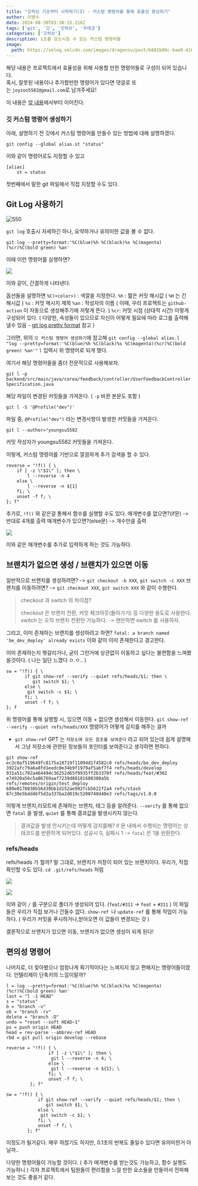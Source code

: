 ```yaml
---
title: "깃허브 기초부터 시작하기(3) - 커스텀 명령어를 통해 효율성 향상하기"
author: 이영수
date: 2024-08-30T03:38:15.216Z
tags: ['git', '깃', '깃허브', '우테코']
categories: ['깃허브']
description: 1초를 감소시킬 수 있는 커스텀 명령어들
image:
  path: https://velog.velcdn.com/images/dragonsu/post/b881b89c-bae0-4165-93e6-09357e7ce87d/image.png
---
```

해당 내용은 프로젝트에서 효율성을 위해 사용할 만한 명령어들로 구성이 되어 있습니다.  
혹시, 잘못된 내용이나 추가할만한 명령어가 있다면 댓글로 또는 `joyson5582@gmail.com`로 남겨주세요!

이 내용은 [앞 내용](https://velog.io/@dragonsu/%EA%B9%83%ED%97%88%EB%B8%8C-%EA%B8%B0%EC%B4%88%EB%B6%80%ED%84%B0-%EC%8B%9C%EC%9E%91%ED%95%98%EA%B8%B02-%EB%AA%85%EB%A0%B9%EC%96%B4-%EC%B0%A8%EA%B7%BC%EC%B0%A8%EA%B7%BC-%EC%A0%95%EB%A6%AC%ED%95%98%EA%B8%B0)에서부터 이어진다.
### 깃 커스텀 명령어 생성하기

아래, 설명하기 전 깃에서 커스텀 명령어를 만들수 있는 방법에 대해 설명하겠다.

```
git config --global alias.st "status"
```

이와 같이 명령어로도 지정할 수 있고

```
[alias]
	st = status
```

첫번째에서 말한 git 파일에서 직접 지정할 수도 있다.

## Git Log 사용하기

![550](https://i.imgur.com/7UuJuJ1.png)

`git log` 호출시 자세하긴 하나, 요약하거나 유의미한 값을 볼 수 없다.

```
git log --pretty=format:'%C(blue)%h %C(black)%s %C(magenta)(%cr)%C(bold green) %an'
```

이때 이런 명령어를 실행하면?

![](https://i.imgur.com/hxWQNLU.png)

이와 같이, 간결하게 나타낸다.

옵션들을 설명하면
`%C(<color>)` : 색깔을 지정한다.
`%h` : 짧은 커밋 해시값 ( `%H` 는 긴 해시값 )
`%s` : 커밋 메시지 제목
`%an` : 작성자의 이름  ( 이때, 우리 프로젝트는 `github-action` 이 자동으로 생성해주기에 저렇게 뜬다. )
`%cr`: 커밋 시점 (상대적 시간)
이렇게 구성되어 있다.
( 다양한, 속성들이 있으므로 자신이 어떻게 필요에 따라 로그를 출력해낼수 있음 - [git log pretty format](https://git-scm.com/docs/git-log#_pretty_formats) 참고 )

그러면, 위의 `깃 커스텀 명령어 생성하기`에 참고해
`git config --global alias.l "log --pretty=format:'%C(blue)%h %C(black)%s %C(magenta)(%cr)%C(bold green) %an'"`
`l` 입력시 위 명령어로 되게 했다.

여기서 해당 명령어들을 좀더 전문적으로 사용해보자.

`git l -p backend/src/main/java/corea/feedback/controller/UserFeedbackControllerSpecification.java`

해당 파일이 변경된 커밋들을 가져온다. ( `-p` 바뀐 본문도 포함 )

`git l -S '@Profile("dev")'`

파일 중, `@Profile("dev")` 라는 변경사항이 발생한 커밋들을 가져온다.

`git l --author="youngsu5582`

커밋 작성자가 youngsu5582 커밋들을 가져온다.

이렇게, 커스텀 명령어를 기반으로 깔끔하게 추가 검색을 할 수 있다.

```
reverse = "!f() { \
	if [ -z \"$1\" ]; then \
		l --reverse -n 4
	else \
		l --reverse -n ${1}
	fi; \
	unset -f f; \
}; f"
```

추가로, `!f()` 와 같은걸 통해서 함수를 실행할 수도 있다.
매개변수를 없으면?(if문) -> 반대로 4개를 출력
매개변수가 있으면?(else문) -> 개수만큼 출력

![](https://i.imgur.com/hUmdHaF.png)

이와 같은 매개변수를 추가로 입력하게 하는 것도 가능하다.
## 브랜치가 없으면 생성 / 브랜치가 있으면 이동
일반적으로
브랜치를 생성하려면?
-> `git checkout -b XXX`, `git switch -c XXX`
브랜치를 이동하려면?
-> `git checkout XXX`, `git switch XXX` 
와 같이 수행한다.

 >checkout 과 switch 의 차이점?
 >
 >checkout 은 브랜치 전환, 커밋 체크아웃(돌아가기) 등 다양한 용도로 사용한다.
 >switch 는 오직 브랜치 전환만 가능하다.
 >-> 왠만하면 switch 를 사용하자.
 
그리고, 이미 존재하는 브랜치를 생성하려고 하면?
`fatal: a branch named 'be_dev_deploy' already exists` 이와 같이 이미 존재한다고 경고한다.

이미 존재하는지 헷갈리거나, 굳이 그런거에 상관없이 이동하고 싶다는 불편함을 느껴봤을것이다. ( 나는 일단 느꼈다 ㅇ.ㅇ.. )

 ```
 sw = "!f() { \
		if git show-ref --verify --quiet refs/heads/$1; then \
		   git switch $1; \
		else \
		 git switch -c $1; \
		fi; \
		unset -f f; \
}; f
```

위 명령어를 통해 실행할 시, 있으면 이동 + 없으면 생성해서 이동한다. 
`git show-ref --verify --quiet refs/heads/XXX` 명령어가 어떻게 감지를 해주는 걸까
- `git show-ref` 
GPT 는 `저장소에 모든 참조를 보여준다` 라고 되어 있는데
쉽게 설명해서 그냥 저장소에 관련된 정보들의 포인터를 보여준다고 생각하면 편하다.
```
git show-ref
ec3c0af519649fc8175a18719f11094d1f4582c0 refs/heads/be_dev_deploy
3922afc79a6a8fd1eedc0e34b9f1979af5abf7f4 refs/heads/develop
931a51c702a464494c36252d65f9935ff2b3370f refs/heads/feat/#302
e74920a56c5a86769aaf7239d88181680308a5b refs/remotes/origin/test_deploy
689e0178030b56439bb1d152ae992fcb5622f2a4 refs/stash
87c30e5bdd46f5d2a337ba2d019c5200740d40e3 refs/tags/v1.0.0
```
이렇게 브랜치,리모트에 존재하는 브랜치, 태그 등을 알려준다.
 `--verify` 를 통해 없으면 `fatal` 을 발생, `quiet` 를 통해 결과값을 발생시키지 않는다.

> 결과값을 발생 안시키는데 어떻게 감지를해?
> if 문 내에서 수행되는 명령어는 상태코드를 반환하게 되어있다.
> 성공시 0, 실패시 1
> -> `fatal` 은 1을 반환한다.

### refs/heads
refs/heads 가 뭘까?
말 그대로, 브랜치가 저장이 되어 있는 브랜치이다.
우리가, 직접 확인할 수도 있다.
`cd .git/refs/heads` 처럼

![](https://i.imgur.com/lk6XMAA.png)

![](https://i.imgur.com/P0gsoTg.png)

이와 같이 `/` 를 구분으로 폴더가 생성되어 있다. (`feat/#311` -> `feat` + `#311` )
이 파일들은 우리가 직접 보거나 건들수 없다.
`show-ref `나 `update-ref` 를 통해 작업이 가능하다. ( 우리가 커밋을 푸시하거나,받아오면 이 값들이 변경되는 것 ) 

결론적으로
브랜치가 있으면 이동, 브랜치가 없으면 생성이 되게 된다!

## 편의성 명령어
나머지로, 더 찾아봤으나 엄청나게 획기적이다는 느껴지지 않고 편해지는 명령어들이였다.
인텔리제이 단축키의 느낌이랄까?

```
l = log --pretty=format:'%C(blue)%h %C(black)%s %C(magenta)(%cr)%C(bold green) %an'
last = "l -1 HEAD"
s = "status"
b = "branch -v"
ob = "branch -rv"
delete = "branch -D"
undo = "reset --soft HEAD~1"
ps = push origin HEAD
head = rev-parse --abbrev-ref HEAD
rbd = git pull origin develop --rebase

reverse = "!f() { \
                if [ -z \"$1\" ]; then \
                 git l --reverse -n 4; \
                else \
                 git l --reverse -n ${1}; \
                fi; \
                unset -f f; \
         }; f"

sw = "!f() { \
			if git show-ref --verify --quiet refs/heads/$1; then \
			   git switch $1; \
			else \
			 git switch -c $1; \
			fi; \
			unset -f f; \
		}; f"
```

이정도가 될거같다.
매우 하찮기도 하지만, 0.1초의 반복도 줄일수 있다면 유의미한거 아닐까..

다양한 명령어들이 가능할 것이다. ( 추가 매개변수를 받는것도 가능하고, 함수 실행도 가능하니 )
각자 프로젝트에서 팀원들이 편리함을 느낄 만한 요소들을 만들어서 전파해보는 것도 좋을거 같다.
